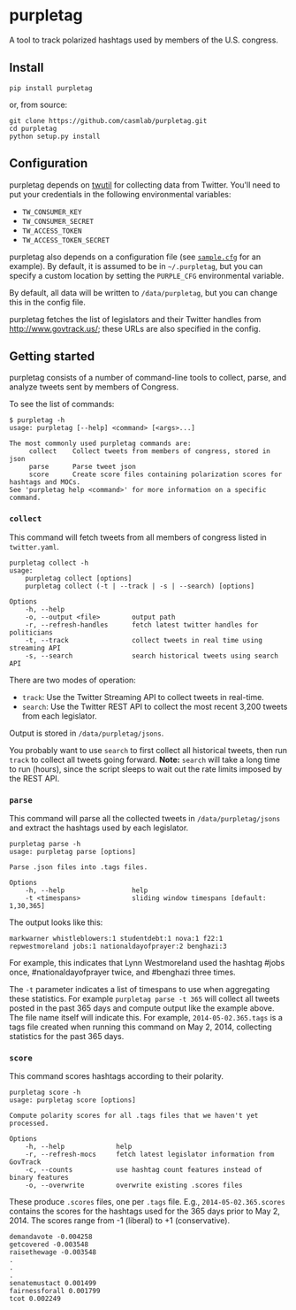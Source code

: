# purpletag

A tool to track polarized hashtags used by members of the U.S. congress.

## Install

`pip install purpletag`

or, from source:

```
git clone https://github.com/casmlab/purpletag.git
cd purpletag
python setup.py install
```

## Configuration

purpletag depends on [twutil](https://github.com/tapilab/twutil) for
collecting data from Twitter. You'll need to put your credentials in the
following environmental variables:

- `TW_CONSUMER_KEY`
- `TW_CONSUMER_SECRET`
- `TW_ACCESS_TOKEN`
- `TW_ACCESS_TOKEN_SECRET`

purpletag also depends on a configuration file (see [`sample.cfg`](sample.cfg)
for an example). By default, it is assumed to be in `~/.purpletag`, but you
can specify a custom location by setting the `PURPLE_CFG` environmental
variable.

By default, all data will be written to `/data/purpletag`, but you can change
this in the config file.

purpletag fetches the list of legislators and their Twitter handles from
<http://www.govtrack.us/>; these URLs are also specified in the config.


## Getting started

purpletag consists of a number of command-line tools to collect, parse, and
analyze tweets sent by members of Congress.

To see the list of commands:

```
$ purpletag -h
usage: purpletag [--help] <command> [<args>...]

The most commonly used purpletag commands are:
     collect    Collect tweets from members of congress, stored in json
     parse      Parse tweet json
     score      Create score files containing polarization scores for hashtags and MOCs.
See 'purpletag help <command>' for more information on a specific command.
```

### `collect`

This command will fetch tweets from all members of congress listed in `twitter.yaml`.

```
purpletag collect -h
usage:
    purpletag collect [options]
    purpletag collect (-t | --track | -s | --search) [options]

Options
    -h, --help
    -o, --output <file>        output path
    -r, --refresh-handles      fetch latest twitter handles for politicians
    -t, --track                collect tweets in real time using streaming API
    -s, --search               search historical tweets using search API
```

There are two modes of operation:

- `track`: Use the Twitter Streaming API to collect tweets in real-time.
- `search`: Use the Twitter REST API to collect the most recent 3,200 tweets from each legislator.

Output is stored in `/data/purpletag/jsons`.

You probably want to use `search` to first collect all historical tweets, then
run `track` to collect all tweets going forward. **Note:** `search` will take
a long time to run (hours), since the script sleeps to wait out the rate
limits imposed by the REST API.


### `parse`

This command will parse all the collected tweets in `/data/purpletag/jsons`
and extract the hashtags used by each legislator.

```
purpletag parse -h
usage: purpletag parse [options]

Parse .json files into .tags files.

Options
    -h, --help                 help
    -t <timespans>             sliding window timespans [default: 1,30,365]
```

The output looks like this:

```
markwarner whistleblowers:1 studentdebt:1 nova:1 f22:1
repwestmoreland jobs:1 nationaldayofprayer:2 benghazi:3
```

For example, this indicates that Lynn Westmoreland used the hashtag #jobs
once, #nationaldayofprayer twice, and #benghazi three times.

The `-t` parameter indicates a list of timespans to use when aggregating these
statistics. For example `purpletag parse -t 365` will collect all tweets
posted in the past 365 days and compute output like the example above. The
file name itself will indicate this. For example, `2014-05-02.365.tags` is a
tags file created when running this command on May 2, 2014, collecting
statistics for the past 365 days.


### `score`

This command scores hashtags according to their polarity.

```
purpletag score -h
usage: purpletag score [options]

Compute polarity scores for all .tags files that we haven't yet processed.

Options
    -h, --help             help
    -r, --refresh-mocs     fetch latest legislator information from GovTrack
    -c, --counts           use hashtag count features instead of binary features
    -o, --overwrite        overwrite existing .scores files
```

These produce `.scores` files, one per `.tags` file. E.g.,
`2014-05-02.365.scores` contains the scores for the hashtags used for the 365
days prior to May 2, 2014. The scores range from -1 (liberal) to +1
(conservative).

```
demandavote -0.004258
getcovered -0.003548
raisethewage -0.003548
.
.
.
senatemustact 0.001499
fairnessforall 0.001799
tcot 0.002249
```


